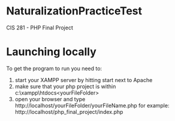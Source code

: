 # NaturalizationPracticeTest
CIS 281 - PHP Final Project

# Launching locally
To get the program to run you need to:
1) start your XAMPP server by hitting start next to Apache
2) make sure that your php project is within c:\xampp\htdocs\<yourFileFolder>
3) open your browser and type http://localhost/yourFileFolder/yourFileName.php
    for example: http://localhost/php_final_project/index.php

